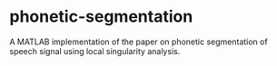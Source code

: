 # phonetic-segmentation
A MATLAB implementation of the paper on phonetic segmentation of speech signal using local singularity analysis.
